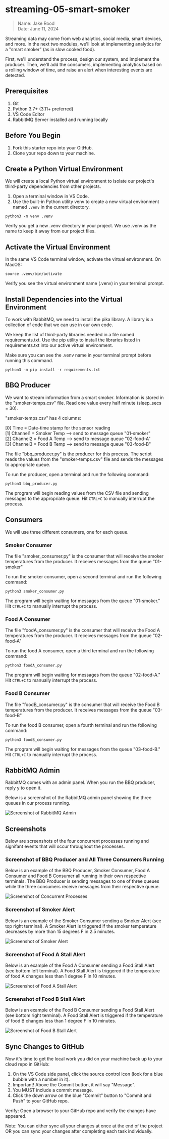 # streaming-05-smart-smoker

> Name: Jake Rood \
Date: June 11, 2024

Streaming data may come from web analytics, social media, smart devices, and more. In the next two modules, we'll look at implementing analytics for a "smart smoker" (as in slow cooked food). 

First, we'll understand the process, design our system, and implement the producer. Then, we'll add the consumers, implementing analytics based on a rolling window of time, and raise an alert when interesting events are detected.

## Prerequisites

1. Git
1. Python 3.7+ (3.11+ preferred)
1. VS Code Editor
1. RabbitMQ Server installed and running locally

## Before You Begin

1. Fork this starter repo into your GitHub.
1. Clone your repo down to your machine.

## Create a Python Virtual Environment

We will create a local Python virtual environment to isolate our project's third-party dependencies from other projects.

1. Open a terminal window in VS Code.
1. Use the built-in Python utility venv to create a new virtual environment named `.venv` in the current directory.

```shell
python3 -m venv .venv
```

Verify you get a new .venv directory in your project. 
We use .venv as the name to keep it away from our project files. 

## Activate the Virtual Environment

In the same VS Code terminal window, activate the virtual environment. On MacOS:

```shell
source .venv/bin/activate
```

Verify you see the virtual environment name (.venv) in your terminal prompt.

## Install Dependencies into the Virtual Environment

To work with RabbitMQ, we need to install the pika library.
A library is a collection of code that we can use in our own code.

We keep the list of third-party libraries needed in a file named requirements.txt.
Use the pip utility to install the libraries listed in requirements.txt into our active virtual environment. 

Make sure you can see the .venv name in your terminal prompt before running this command.

```shell
python3 -m pip install -r requirements.txt
```

## BBQ Producer

We want to stream information from a smart smoker. Information is stored in the "smoker-temps.csv" file. Read one value every half minute (sleep_secs = 30).

"smoker-temps.csv" has 4 columns:

[0] Time = Date-time stamp for the sensor reading\
[1] Channel1 = Smoker Temp --> send to message queue "01-smoker"\
[2] Channel2 = Food A Temp --> send to message queue "02-food-A"\
[3] Channel3 = Food B Temp --> send to message queue "03-food-B"

The file "bbq_producer.py" is the producer for this process. The script reads the values from the "smoker-temps.csv" file and sends the messages to appropriate queue.

To run the producer, open a terminal and run the following command:

```shell
python3 bbq_producer.py
```

The program will begin reading values from the CSV file and sending messages to the appropriate queue. Hit `CTRL+C` to manually interrupt the process.

## Consumers

We will use three different consumers, one for each queue.

### Smoker Consumer

The file "smoker_consumer.py" is the consumer that will receive the smoker temperatures from the producer. It receives messages from the queue "01-smoker"

To run the smoker consumer, open a second terminal and run the following command:

```shell
python3 smoker_consumer.py
```

The program will begin waiting for messages from the queue "01-smoker." Hit `CTRL+C` to manually interrupt the process.

### Food A Consumer

The file "foodA_consumer.py" is the consumer that will receive the Food A temperatures from the producer. It receives messages from the queue "02-food-A"

To run the food A consumer, open a third terminal and run the following command:

```shell
python3 foodA_consumer.py
```

The program will begin waiting for messages from the queue "02-food-A." Hit `CTRL+C` to manually interrupt the process.

### Food B Consumer

The file "foodB_consumer.py" is the consumer that will receive the Food B temperatures from the producer. It receives messages from the queue "03-food-B"

To run the food B consumer, open a fourth terminal and run the following command:

```shell
python3 foodB_consumer.py
```

The program will begin waiting for messages from the queue "03-food-B." Hit `CTRL+C` to manually interrupt the process.

## RabbitMQ Admin

RabbitMQ comes with an admin panel. When you run the BBQ producer, reply y to open it.

Below is a screenshot of the RabbitMQ admin panel showing the three queues in our process running.

![Screenshot of RabbitMQ Admin](screenshots/rabbitMQ_console_screenshot.png)

## Screenshots

Below are screenshots of the four concurrent processes running and signifant events that will occur throughout the processes.

### Screenshot of BBQ Producer and All Three Consumers Running

Below is an example of the BBQ Producer, Smoker Consumer, Food A Consumer and Food B Consumer all running in their own respective terminals. The BBQ Producer is sending messages to one of three queues while the three consumers receive messages from their respective queue.

![Screenshot of Concurrent Processes](screenshots/concurrent_processes_screenshot.png)

### Screenshot of Smoker Alert

Below is an example of the Smoker Consumer sending a Smoker Alert (see top right terminal). A Smoker Alert is triggered if the smoker temperature decreases by more than 15 degrees F in 2.5 minutes.

![Screenshot of Smoker Alert](screenshots/smoker_alert_screenshot.png)

### Screenshot of Food A Stall Alert

Below is an example of the Food A Consumer sending a Food Stall Alert (see bottom left terminal). A Food Stall Alert is triggered if the temperature of food A changes less than 1 degree F in 10 minutes.

![Screenshot of Food A Stall Alert](screenshots/foodA_stall_screenshot.png)

### Screenshot of Food B Stall Alert

Below is an example of the Food B Consumer sending a Food Stall Alert (see bottom right terminal). A Food Stall Alert is triggered if the temperature of food B changes less than 1 degree F in 10 minutes.

![Screenshot of Food B Stall Alert](screenshots/foodB_stall_screenshot.png)

## Sync Changes to GitHub
Now it's time to get the local work you did on your machine back up to your cloud repo in GitHub:

1. On the VS Code side panel, click the source control icon (look for a blue bubble with a number in it).
1. Important! Above the Commit button, it will say "Message".
1. You MUST include a commit message.
1. Click the down arrow on the blue "Commit" button to "Commit and Push" to your GitHub repo.

Verify: Open a browser to your GitHub repo and verify the changes have appeared.

Note: You can either sync all your changes at once at the end of the project OR you can sync your changes after completing each task individually.